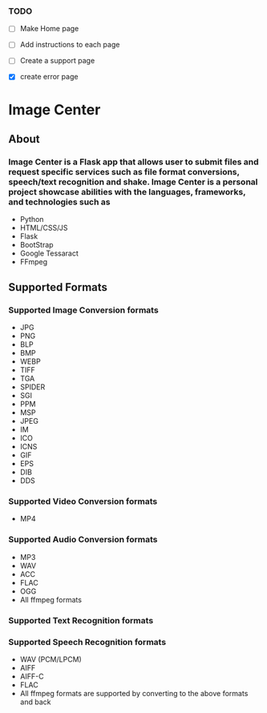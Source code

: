 ### TODO
- [ ] Make Home page
- [ ] Add instructions to each page
- [ ] Create a support page
- [X] create error page



# Image Center

## About
### Image Center is a Flask app that allows user to submit files and request specific services such as file format conversions, speech/text recognition and shake. Image Center is a personal project showcase abilities with the languages, frameworks, and technologies such as

- Python
- HTML/CSS/JS
- Flask
- BootStrap
- Google Tessaract
- FFmpeg

## Supported Formats

### Supported Image Conversion formats
- JPG
- PNG
- BLP
- BMP
- WEBP
- TIFF
- TGA
- SPIDER
- SGI
- PPM
- MSP
- JPEG
- IM
- ICO
- ICNS
- GIF
- EPS
- DIB
- DDS
### Supported Video Conversion formats
- MP4
### Supported Audio Conversion formats
- MP3
- WAV
- ACC
- FLAC
- OGG
- All ffmpeg formats

### Supported Text Recognition formats
### Supported Speech Recognition formats
- WAV (PCM/LPCM)
- AIFF
- AIFF-C
- FLAC
- All ffmpeg formats are supported by converting to the above formats and back 